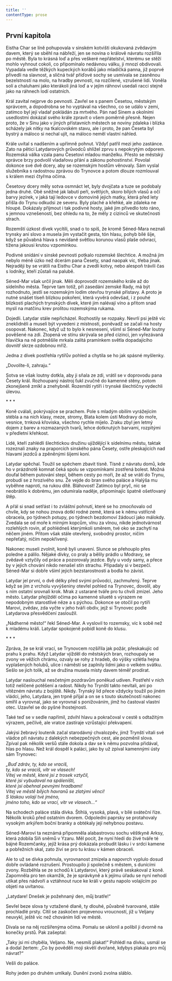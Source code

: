 ```yaml
---
title: ''
contentType: prose
---
```


## První kapitola

  

Eistha Char se líně pohupovala v sinském kotvišti okukovaná zvědavým davem, který se sběhl na nábřeží, jen se novina o králově návratu rozšířila po městě. Byla to krásná loď a přes veškeré nepřátelství, kterému se stěží mohlo vyhnout cokoli, co připomínalo nedávnou válku, ji mnozí obdivovali. Vypadala vedle těžkých kupeckých korábů jako mladičká panna, již poprvé přivedli na slavnost, a sličná tvář příďové sochy se usmívala se zasněnou bezelstností na molo, na hradby pevnosti, na rozčilené, vzrušené lidi. Voněla solí a chaluhami jako kterákoli jiná loď a v jejím ráhnoví usedali racci stejně jako na ráhnech lodí ostatních.

Král zavítal nejprve do pevnosti. Zavřel se s panem Česetou, městským správcem, a dopodrobna se ho vyptával na všechno, co se událo v zemi, zatímco byl její vladař pokládán za mrtvého. Pán nad Sinem a okolními usedlostmi dokázal svého krále zpravit o všem poměrně přesně. Nejen proto, že v Sinu jako v jiných přístavních městech se noviny zdaleka i blízka scházely jak nitky na tkalcovském stavu, ale i proto, že pan Česeta byl bystrý a máloco si nechal ujít, na máloco neměl vlastní náhled.

Krále uvítal s nadšením a upřímně pohnut. Vždyť patřil mezi jeho zastánce. Zato na pětici Latydarových průvodců shlížel zprvu s nepokrytým odporem. Rozemská válka vzala panu Česetovi mladou manželku. Přesto se městský správce brzy podvolil vladařovu přání a zákonu pohostinství. Povolal dokonce své dvě dcery, aby se rozemským hostům věnovaly. Sám vyslal služebníka s radostnou zprávou do Trynovce a potom dlouze rozmlouval s králem mezi čtyřma očima.

Česetovy dcery měly sotva osmnáct let, byly dvojčata a tuze se podobaly jedna druhé. Obě sněžné jak labutí peří, světlých, skoro bílých vlasů a očí barvy jezírek, v jaká tají ledovce v domovině jejich matky, která před lety přišla do Trynu odkudsi ze severu. Byly plaché a křehké, ale zdaleka ne hloupé. Dokázaly přijmout i tak podivné hosty, jaké jim přivedlo toto ráno, s jemnou vznešeností, bez ohledu na to, že měly z cizinců ve skutečnosti strach.

Rozemští úzkost dívek vycítili, snad o to spíš, že kromě Séned-Mara neznali trynsky ani slovo a musela jim vystačit gesta, tón hlasu, pohyb bílé šíje, když se půvabná hlava s nevídaně světlou korunou vlasů plaše odvrací, tížena jakousi krutou vzpomínkou.

Podivné snídání v sinské pevnosti potkalo rozemské šlechtice. A možná jim nebylo méně úzko než dcerám pana Česety, snad naopak víc, třeba jinak. Nejraději by se vrátili na Eisthu Char a zvedli kotvy, nebo alespoň trávili čas s lodníky, kteří zůstali na palubě.

Séned-Mar však určil jinak. Měli doprovodit rozemského krále až do sídelního města. Teprve tam totiž, při zasedání zemské Rady, má být rozhodnuto, jestli se rozemským lodím otevřou trynské přístavy. A proto je nutné snášet tíseň blízkou pokoření, která vyvěrá odevšad, i z pouhé blízkosti plachých trynských dívek, které jim nalévají víno a přitom snad myslí na matčinu krev prolitou rozemskýma rukama.

Dojedli. Latydar stále nepřicházel. Rozhostily se rozpaky. Nevrlí psi ještě víc zneklidněli a museli být vyvedeni z místnosti, poněvadž se začali na hosty osopovat. Nakonec, když už to bylo k nesnesení, všiml si Séned-Mar loutny pověšené na zdi. Ztopená ve stínu skrývala se před cizinci, jen vyřezávaná hlavička na ně potměšile mrkala zalitá pramínkem světla dopadajícího dovnitř skrze ozdobnou mříž.

Jedna z dívek postřehla rytířův pohled a chytila se ho jak spásné myšlenky.

„Dovolíte-li, zahraju.“

Sotva se však loutny dotkla, aby ji sňala ze zdi, vrátil se v doprovodu pana Česety král. Rozhoupaný nástroj ťukl zvučně do kamenné stěny, potom zkonejšeně zmlkl a znehybněl. Rozemští rytíři i trynské šlechtičny vydechli úlevou.

\* \* \*

  

Koně cválali, pokrývajíce se prachem. Pole s mladým obilím vyrážejícím stébla a na nich klasy, meze, stromy, Blata kolem ústí Modravy do moře, vesnice, trnková křoviska, všechno rychle míjelo. Zraku zbyl jen letmý dojem z barev a rozmazaných tvarů, lehce dotknutých barvami, rozpitými v předletní křehkost.

Lidé, kteří zahlédli šlechtickou družinu ujíždějící k sídelnímu městu, taktak rozeznali znaky na praporcích sinského pána Česety, ostře pleskajících nad hlavami jezdců a zpěněnými šíjemi koní.

Latydar spěchal. Toužil se spěchem zbavit tísně. Tísně z návratu domů, kde ho v prázdnotě komnat čeká spolu se vzpomínkami zostřená bolest. Možná doufal během putování stepí, během cesty po moři, že až se vrátí do Trynu, probudí se z hrozivého snu. Že vejde do bran svého paláce a Halýša mu vyběhne naproti, na rukou dítě. Bláhovost! Zatímco byl pryč, nic se neobrátilo k dobrému, jen odumírala naděje, připomínajíc špatně ošetřovaný štěp.

A přál si snad setřást i to zvláštní pohnutí, které se ho zmocňo­valo od chvíle, kdy se nohou znova dotkl rodné země, která se k němu vstřícně obracela, po týdnech potupy, po týdnech bezdomoví žádoucí jako málokdy. Zvedala se od moře k mírným kopcům, vlnu za vlnou, nikde jednotvárnost rozlehlých rovin, ať pohlédneš kterýmkoli směrem, tvé oko se zachytí na něčem jiném. Přitom však stále otevřený, svobodný prostor, ničím nepřeťatý, ničím nepokřivený.

Nakonec museli zvolnit, koně byli unavení. Slunce se přehouplo přes poledne a pálilo. Nějaké dívky, co praly a bělily prádlo u Modravy, se zvědavě vztyčily od práce a pozorovaly jezdce. Byly u vody samy, a přece by v jejich chování nikdo nenašel stín strachu. Připadaly si v bezpečí. Séned-Mar si dobře všiml jejich bezstarostnosti a bodla ho závist.

Latydar jel první, o dvě délky před svými průvodci, zachmuřený. Teprve když se jim z vrcholu vyvýšeniny otevřel pohled na Trynovec, dovolil, aby s ním ostatní srovnali krok. Mrak z ustarané tváře pro tu chvíli zmizel. Jeho město. Latydar přejížděl očima po kamenné siluetě s výrazem ne nepodobným starostlivé něze a s pýchou. Dokonce se otočil po rytíři Marovi, zvědav, zda vyčte v jeho tváři obdiv, jejž si Trynovec podle Latydarova přesvědčení zasloužil.

„Nádherné město!“ řekl Séned-Mar. A vyslovil to rozemsky, víc k sobě než k mladému králi. Latydar spokojeně pobídl koně do klusu.

\* \* \*

  

Zpráva, že se král vrací, se Trynovcem rozšířila jak požár, přeskakujíc od prahu k prahu. Když Latydar vjížděl do městských bran, rozhoupaly se zvony ve věžích chrámu, ozvaly se rohy z hradeb, do výšky vzlétla hejna vyplašených holubů, ulice i náměstí se zaplnily lidmi jako o velkém svátku. Sešlo se jich tolik, až se družina musela místy davem téměř prodírat.

Latydar naslouchal nesčetným pozdravům poněkud udiven. Postřehl v nich totiž nelíčené potěšení a radost. Nikdy ho Trynští takto nevítali, ani po vítězném návratu z bojiště. Nikdy. Trynský lid přece vždycky toužil po jiném vládci, jeho, Latydara, jen trpně přijal a on se s touto skutečností nakonec smířil a vyrovnal, jako se vyrovnal s ponižováním, jímž ho častoval vlastní otec. Uzavřel se do pyšné lhostejnosti.

Také teď se v sedle napřímil, zdvihl hlavu a pokračoval v cestě s odtažitým výrazem, pečlivě, ale vratce zastíraje vzrůstající překvapení.

Jakýsi žebravý louteník začal starodávný chvalozpěv, jímž Trynští vítali své vládce při návratu z dalekých nebezpečných cest, ale pozměnil slova. Zpíval pak několik veršů stále dokola a dav se k němu pozvolna přidával, hlas po hlasu. Než král dospěl k paláci, jako by už zpíval kamennými ústy sám Trynovec:

_„Buď zdráv, ty, kdo se vracíš,  
ty, kdo se vracíš, vítr ve vlasech!  
Vítej ve městě, které jsi z trosek vztyčil,  
které jsi vybudoval na spáleništi,  
které jsi obehnal pevnými hradbami!  
Vítej ve městě bílých havranů se zlatými věnci!  
S láskou volají tvé jméno,  
jméno toho, kdo se vrací, vítr ve vlasech…“_

Na schodech paláce stála dívka. Štíhlá, vysoká, plavá, v bílé sváteční říze. Několik kroků před ostatním dvorem. Odpolední paprsky se protahovaly vysokým arkýřem boční branky a obtékaly její nehybnou postavu.

Séned-Marovi ta neznámá připomněla alabastrovou sochu věštkyně Arksy, která zdobila Síň sněmů v Yzaru. Měl pocit, že nyní hledí do živé tváře té bájné Rozemčanky, jejíž krása prý dokázala probudit lásku i v srdci kamene a pobřežních skal, zato živí se pro tu krásu v kámen obraceli.

Ale to už se dívka pohnula, vyrovnanost zmizela a napovrch vyplulo dosud dobře ovládané rozrušení. Prostoupilo ji společně s městem, s dunícími zvony. Rozběhla se ze schodů k Latydarovi, který právě seskakoval z koně. Zapomněla pro ten okamžik, že je správkyně a k jejímu úřadu se nyní nehodí utíkat přes nádvoří a vztáhnout ruce ke králi v gestu napolo volajícím po objetí na uvítanou.

„Latydare! Dnešek je požehnaný den, můj bratře!“

Sevřel beze slova ty vztažené dlaně, ty dlouhé, půvabně tvarované, stále prochladlé prsty. Cítil se zaskočen projevenou vroucností, jíž u Veljany neuvykl, ještě víc než chováním lidí ve městě.

Dívala se na něj rozšířenýma očima. Pomalu se uklonil a políbil ji dvorně na konečky prstů. Pak zašeptal:

„Taky jsi mi chyběla, Veljano. Ne, nesmíš plakat!“ Pohlédl na dívku, usmál se a dodal žertem: „Co by pověděli moji skvělí dvořané, kdybys plakala pro můj návrat?“

Vešli do paláce.

Rohy jeden po druhém umlkaly. Dunění zvonů zvolna sláblo.
